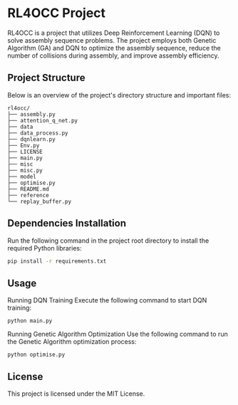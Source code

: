 <!--
 * @Author: WANG CHENG
 * @Date: 2024-04-20 02:20:51
 * @LastEditTime: 2024-04-20 02:22:27
-->
# RL4OCC Project

RL4OCC is a project that utilizes Deep Reinforcement Learning (DQN) to solve assembly sequence problems. The project employs both Genetic Algorithm (GA) and DQN to optimize the assembly sequence, reduce the number of collisions during assembly, and improve assembly efficiency.

## Project Structure

Below is an overview of the project's directory structure and important files:
```
rl4occ/
├── assembly.py
├── attention_q_net.py
├── data
├── data_process.py
├── dqnlearn.py
├── Env.py
├── LICENSE
├── main.py
├── misc
├── misc.py
├── model
├── optimise.py
├── README.md
├── reference
└── replay_buffer.py
```

## Dependencies Installation

Run the following command in the project root directory to install the required Python libraries:

```bash
pip install -r requirements.txt
```

## Usage
Running DQN Training
Execute the following command to start DQN training:
```
python main.py
```
Running Genetic Algorithm Optimization
Use the following command to run the Genetic Algorithm optimization process:
```
python optimise.py
```

## License
This project is licensed under the MIT License.
